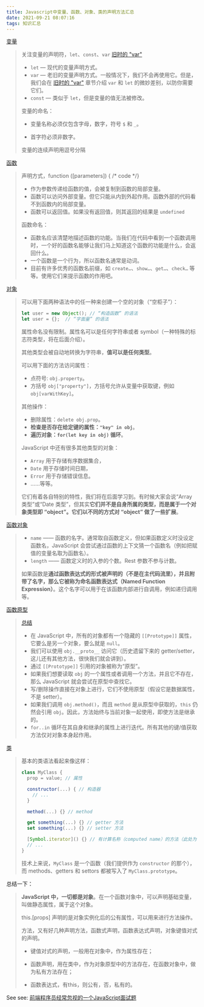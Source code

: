 ```yaml
---
title: Javascript中变量、函数、对象、类的声明方法汇总
date: 2021-09-21 08:07:16
tags: 知识汇总
---
```




[变量](https://zh.javascript.info/variables)

> 关注变量的声明符，`let`、`const`、`var` [旧时的 "var"](https://zh.javascript.info/var)
>
> - `let` — 现代的变量声明方式。
> - `var` — 老旧的变量声明方式。一般情况下，我们不会再使用它。但是，我们会在 [旧时的 "var"](https://zh.javascript.info/var) 章节介绍 `var` 和 `let` 的微妙差别，以防你需要它们。
> - `const` — 类似于 `let`，但是变量的值无法被修改。
>
> 变量的命名：
>
> - 变量名称必须仅包含字母，数字，符号 `$` 和 `_`。
>
> - 首字符必须非数字。
>
> 变量的连续声明用逗号分隔

[函数](https://zh.javascript.info/function-basics)

> 声明方式，function <functionName>([parameters]) { /* code */}
>
> - 作为参数传递给函数的值，会被复制到函数的局部变量。
> - 函数可以访问外部变量。但它只能从内到外起作用。函数外部的代码看不到函数内的局部变量。
> - 函数可以返回值。如果没有返回值，则其返回的结果是 `undefined`
>
> 函数命名：
>
> - 函数名应该清楚地描述函数的功能。当我们在代码中看到一个函数调用时，一个好的函数名能够让我们马上知道这个函数的功能是什么，会返回什么。
> - 一个函数是一个行为，所以函数名通常是动词。
> - 目前有许多优秀的函数名前缀，如 `create…`、`show…`、`get…`、`check…` 等等。使用它们来提示函数的作用吧。

[对象](https://zh.javascript.info/object)

> 可以用下面两种语法中的任一种来创建一个空的对象（“空柜子”）：
>
> ```javascript
> let user = new Object(); // “构造函数” 的语法
> let user = {};  // “字面量” 的语法
> ```
>
> 属性命名没有限制。属性名可以是任何字符串或者 symbol（一种特殊的标志符类型，将在后面介绍）。
>
> 其他类型会被自动地转换为字符串，**值可以是任何类型**。
>
> 可以用下面的方法访问属性：
>
> - 点符号: `obj.property`。
> - 方括号 `obj["property"]`，方括号允许从变量中获取键，例如 `obj[varWithKey]`。
>
> 其他操作：
>
> - 删除属性：`delete obj.prop`。
> - **检查是否存在给定键的属性：`"key" in obj`**。
> - **遍历对象：`for(let key in obj)` 循环**。
>
> JavaScript 中还有很多其他类型的对象：
>
> - `Array` 用于存储有序数据集合，
> - `Date` 用于存储时间日期，
> - `Error` 用于存储错误信息。
> - ……等等。
>
> 它们有着各自特别的特性，我们将在后面学习到。有时候大家会说“Array 类型”或“Date 类型”，但其实**它们并不是自身所属的类型，而是属于一个对象类型即 “object”。它们以不同的方式对 “object” 做了一些扩展**。

[函数对象](https://zh.javascript.info/function-object)

> - `name` —— 函数的名字。通常取自函数定义，但如果函数定义时没设定函数名，JavaScript 会尝试通过函数的上下文猜一个函数名（例如把赋值的变量名取为函数名）。
> - `length` —— 函数定义时的入参的个数。Rest 参数不参与计数。
>
> 如果函数是**通过函数表达式的形式被声明的（不是在主代码流里），并且附带了名字，那么它被称为命名函数表达式（Named Function Expression）**。这个名字可以用于在该函数内部进行自调用，例如递归调用等。

[函数原型](https://zh.javascript.info/prototype-inheritance)

> [总结](https://zh.javascript.info/prototype-inheritance#zong-jie)
>
> - 在 JavaScript 中，所有的对象都有一个隐藏的 `[[Prototype]]` 属性，它要么是另一个对象，要么就是 `null`。
> - 我们可以使用 `obj.__proto__` 访问它（历史遗留下来的 getter/setter，这儿还有其他方法，很快我们就会讲到）。
> - 通过 `[[Prototype]]` 引用的对象被称为“原型”。
> - 如果我们想要读取 `obj` 的一个属性或者调用一个方法，并且它不存在，那么 JavaScript 就会尝试在原型中查找它。
> - 写/删除操作直接在对象上进行，它们不使用原型（假设它是数据属性，不是 setter）。
> - 如果我们调用 `obj.method()`，而且 `method` 是从原型中获取的，`this` 仍然会引用 `obj`。因此，方法始终与当前对象一起使用，即使方法是继承的。
> - `for..in` 循环在其自身和继承的属性上进行迭代。所有其他的键/值获取方法仅对对象本身起作用。

[类](https://zh.javascript.info/class)

> 基本的类语法看起来像这样：
>
> ```javascript
> class MyClass {
>   prop = value; // 属性
> 
>   constructor(...) { // 构造器
>     // ...
>   }
> 
>   method(...) {} // method
> 
>   get something(...) {} // getter 方法
>   set something(...) {} // setter 方法
> 
>   [Symbol.iterator]() {} // 有计算名称（computed name）的方法（此处为 symbol）
>   // ...
> }
> ```
>
> 技术上来说，`MyClass` 是一个函数（我们提供作为 `constructor` 的那个），而 methods、getters 和 settors 都被写入了 `MyClass.prototype`。

总结一下：

> **JavaScript 中，一切都是对象**。在一个函数对象中，可以声明基础变量，叫做静态属性，属于这个对象。
>
> this.[props] 声明的是对象实例化后的公有属性，可以用来进行方法操作。
>
> 方法，又有好几种声明方法，函数式声明，函数表达式声明，对象键值对式的声明。
>
> - 键值对式的声明，一般用在对象中，作为属性存在；
>
> - 函数声明，用在类中，作为对象原型中的方法存在，在函数对象中，做为私有方法存在；
>
> - 函数表达式，有this，则公有，否，私有的。

See see: [前端程序员经常忽视的一个JavaScript面试题](https://github.com/Wscats/articles/issues/85)